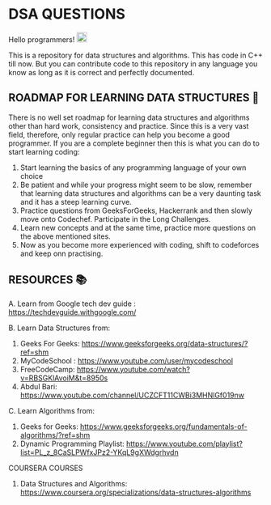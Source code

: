 # DSA QUESTIONS

Hello programmers! <img src="https://user-images.githubusercontent.com/1303154/88677602-1635ba80-d120-11ea-84d8-d263ba5fc3c0.gif" width="20px" alt="hi">

This is a repository for data structures and algorithms. This has code in C++ till now. But you can contribute code to this repository in any language you know as long as it is correct and perfectly documented.

## ROADMAP FOR LEARNING DATA STRUCTURES 🤔

There is no well set roadmap for learning data structures and algorithms other than hard work, consistency and practice. Since this is a very vast field, therefore, only regular practice can help you become a good programmer.
If you are a complete beginner then this is what you can do to start learning coding:

1. Start learning the basics of any programming language of your own choice
2. Be patient and while your progress might seem to be slow, remember that learning data structures and algorithms can be a very daunting task and it has a steep learning curve.
3. Practice questions from GeeksForGeeks, Hackerrank and then slowly move onto Codechef. Participate in the Long Challenges.
4. Learn new concepts and at the same time, practice more questions on the above mentioned sites.
5. Now as you become more experienced with coding, shift to codeforces and keep onn practising.

## RESOURCES 📚

A. Learn from Google tech dev guide : https://techdevguide.withgoogle.com/

B. Learn Data Structures from:
1. Geeks For Geeks: https://www.geeksforgeeks.org/data-structures/?ref=shm
2. MyCodeSchool : https://www.youtube.com/user/mycodeschool
3. FreeCodeCamp: https://www.youtube.com/watch?v=RBSGKlAvoiM&t=8950s
4. Abdul Bari: https://www.youtube.com/channel/UCZCFT11CWBi3MHNlGf019nw

C. Learn Algorithms from:
1. Geeks for Geeks: https://www.geeksforgeeks.org/fundamentals-of-algorithms/?ref=shm
2. Dynamic Programming Playlist: https://www.youtube.com/playlist?list=PL_z_8CaSLPWfxJPz2-YKqL9gXWdgrhvdn

COURSERA COURSES

1. Data Structures and Algorithms: https://www.coursera.org/specializations/data-structures-algorithms


